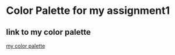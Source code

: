 # Color Palette for my assignment1 

## link to my color palette

[my color palette](https://colors.dopely.top/palette-generator/CxXrvz5W8ob)

